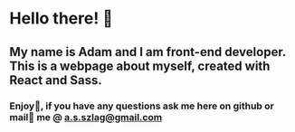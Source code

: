 # Hello there! 👋

## My name is Adam and I am front-end developer. This is a webpage about myself, created with React and Sass.

### Enjoy🍿, if you have any questions ask me here on github or mail📧 me @ a.s.szlag@gmail.com
